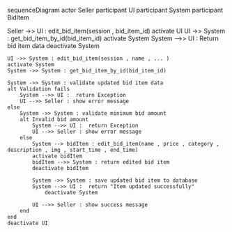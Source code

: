 sequenceDiagram
    actor Seller
    participant UI
    participant System
    participant BidItem

   Seller ->> UI : edit_bid_item(session , bid_item_id)
    activate UI
    UI ->> System : get_bid_item_by_id(bid_item_id)
    activate System
    System -->> UI : Return bid item data
    deactivate System
    
    UI ->> System : edit_bid_item(session , name , ... )
    activate System
    System ->> System : get_bid_item_by_id(bid_item_id)
    
    System ->> System : validate updated bid item data
    alt Validation fails
        System -->> UI :  return Exception
        UI -->> Seller : show error message
    else
        System ->> System : validate minimum bid amount
        alt Invalid bid amount
            System -->> UI :  return Exception
            UI -->> Seller : show error message
        else
            System --> bidItem : edit_bid_item(name , price , category , description , img , start_time , end_time)
            activate bidItem
            bidItem -->> System : return edited bid item
            deactivate bidItem
            
            System ->> System : save updated bid item to database
            System -->> UI :  return "Item updated successfully"
                deactivate System

            UI -->> Seller : show success message
        end
    end
    deactivate UI




